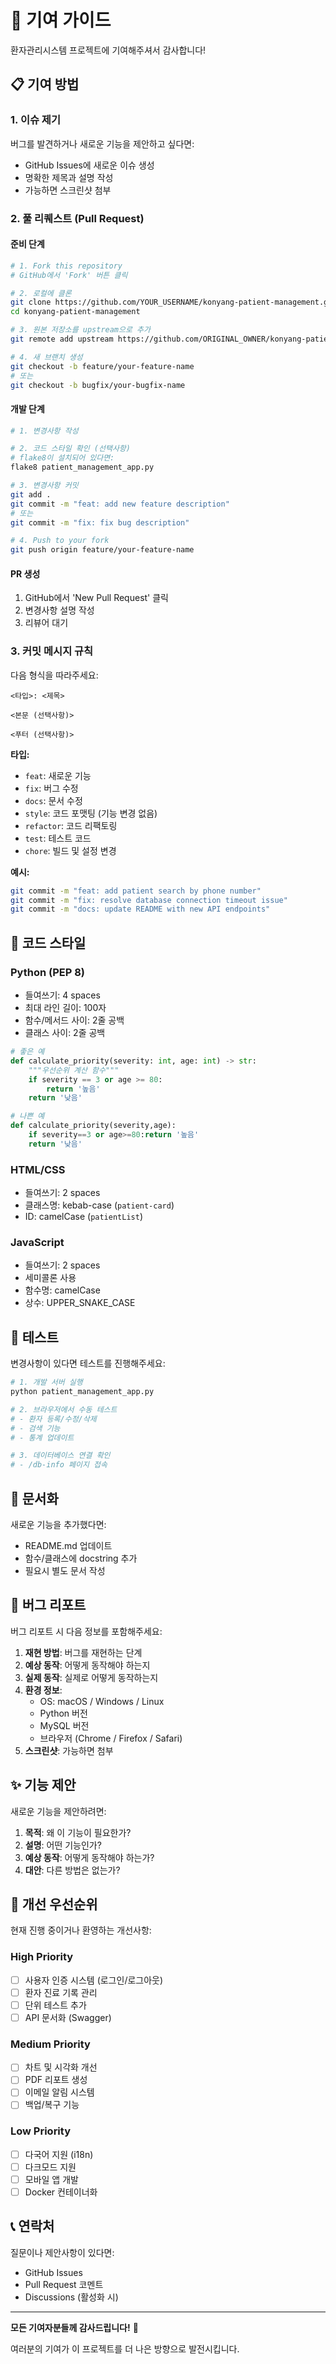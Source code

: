 # 🤝 기여 가이드

환자관리시스템 프로젝트에 기여해주셔서 감사합니다! 

## 📋 기여 방법

### 1. 이슈 제기
버그를 발견하거나 새로운 기능을 제안하고 싶다면:
- GitHub Issues에 새로운 이슈 생성
- 명확한 제목과 설명 작성
- 가능하면 스크린샷 첨부

### 2. 풀 리퀘스트 (Pull Request)

#### 준비 단계
```bash
# 1. Fork this repository
# GitHub에서 'Fork' 버튼 클릭

# 2. 로컬에 클론
git clone https://github.com/YOUR_USERNAME/konyang-patient-management.git
cd konyang-patient-management

# 3. 원본 저장소를 upstream으로 추가
git remote add upstream https://github.com/ORIGINAL_OWNER/konyang-patient-management.git

# 4. 새 브랜치 생성
git checkout -b feature/your-feature-name
# 또는
git checkout -b bugfix/your-bugfix-name
```

#### 개발 단계
```bash
# 1. 변경사항 작성

# 2. 코드 스타일 확인 (선택사항)
# flake8이 설치되어 있다면:
flake8 patient_management_app.py

# 3. 변경사항 커밋
git add .
git commit -m "feat: add new feature description"
# 또는
git commit -m "fix: fix bug description"

# 4. Push to your fork
git push origin feature/your-feature-name
```

#### PR 생성
1. GitHub에서 'New Pull Request' 클릭
2. 변경사항 설명 작성
3. 리뷰어 대기

### 3. 커밋 메시지 규칙

다음 형식을 따라주세요:

```
<타입>: <제목>

<본문 (선택사항)>

<푸터 (선택사항)>
```

**타입:**
- `feat`: 새로운 기능
- `fix`: 버그 수정
- `docs`: 문서 수정
- `style`: 코드 포맷팅 (기능 변경 없음)
- `refactor`: 코드 리팩토링
- `test`: 테스트 코드
- `chore`: 빌드 및 설정 변경

**예시:**
```bash
git commit -m "feat: add patient search by phone number"
git commit -m "fix: resolve database connection timeout issue"
git commit -m "docs: update README with new API endpoints"
```

## 🎨 코드 스타일

### Python (PEP 8)
- 들여쓰기: 4 spaces
- 최대 라인 길이: 100자
- 함수/메서드 사이: 2줄 공백
- 클래스 사이: 2줄 공백

```python
# 좋은 예
def calculate_priority(severity: int, age: int) -> str:
    """우선순위 계산 함수"""
    if severity == 3 or age >= 80:
        return '높음'
    return '낮음'

# 나쁜 예
def calculate_priority(severity,age):
    if severity==3 or age>=80:return '높음'
    return '낮음'
```

### HTML/CSS
- 들여쓰기: 2 spaces
- 클래스명: kebab-case (`patient-card`)
- ID: camelCase (`patientList`)

### JavaScript
- 들여쓰기: 2 spaces
- 세미콜론 사용
- 함수명: camelCase
- 상수: UPPER_SNAKE_CASE

## 🧪 테스트

변경사항이 있다면 테스트를 진행해주세요:

```bash
# 1. 개발 서버 실행
python patient_management_app.py

# 2. 브라우저에서 수동 테스트
# - 환자 등록/수정/삭제
# - 검색 기능
# - 통계 업데이트

# 3. 데이터베이스 연결 확인
# - /db-info 페이지 접속
```

## 📝 문서화

새로운 기능을 추가했다면:
- README.md 업데이트
- 함수/클래스에 docstring 추가
- 필요시 별도 문서 작성

## 🐛 버그 리포트

버그 리포트 시 다음 정보를 포함해주세요:

1. **재현 방법**: 버그를 재현하는 단계
2. **예상 동작**: 어떻게 동작해야 하는지
3. **실제 동작**: 실제로 어떻게 동작하는지
4. **환경 정보**:
   - OS: macOS / Windows / Linux
   - Python 버전
   - MySQL 버전
   - 브라우저 (Chrome / Firefox / Safari)
5. **스크린샷**: 가능하면 첨부

## ✨ 기능 제안

새로운 기능을 제안하려면:

1. **목적**: 왜 이 기능이 필요한가?
2. **설명**: 어떤 기능인가?
3. **예상 동작**: 어떻게 동작해야 하는가?
4. **대안**: 다른 방법은 없는가?

## 🎯 개선 우선순위

현재 진행 중이거나 환영하는 개선사항:

### High Priority
- [ ] 사용자 인증 시스템 (로그인/로그아웃)
- [ ] 환자 진료 기록 관리
- [ ] 단위 테스트 추가
- [ ] API 문서화 (Swagger)

### Medium Priority  
- [ ] 차트 및 시각화 개선
- [ ] PDF 리포트 생성
- [ ] 이메일 알림 시스템
- [ ] 백업/복구 기능

### Low Priority
- [ ] 다국어 지원 (i18n)
- [ ] 다크모드 지원
- [ ] 모바일 앱 개발
- [ ] Docker 컨테이너화

## 📞 연락처

질문이나 제안사항이 있다면:
- GitHub Issues
- Pull Request 코멘트
- Discussions (활성화 시)

---

**모든 기여자분들께 감사드립니다!** 🙏

여러분의 기여가 이 프로젝트를 더 나은 방향으로 발전시킵니다.

